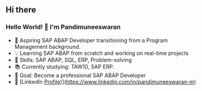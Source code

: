 ## Hi there 

### Hello World! 👋 I'm Pandimuneeswaran
- 🚀 Aspiring SAP ABAP Developer transitioning from a Program Management background.
- 💡 Learning SAP ABAP from scratch and working on real-time projects  
- 🔨 Skills: SAP ABAP, SQL, ERP, Problem-solving  
- 📚 Currently studying: TAW10, SAP ERP.
- 🎯 Goal: Become a professional SAP ABAP Developer  
- 💼 [LinkedIn [Profile]())](https://www.linkedin.com/in/pandimuneeswaran-m)
